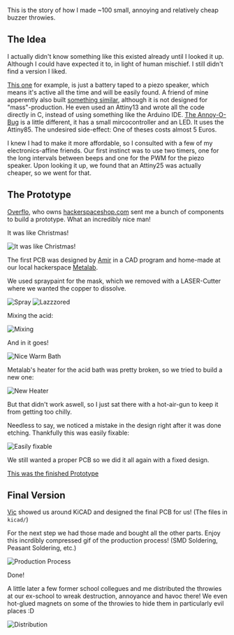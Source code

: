 
This is the story of how I made ~100 small, annoying and relatively cheap buzzer throwies. 

## The Idea

I actually didn't know something like this existed already until I looked it up. Although I could have expected it to, in light of human mischief.
I still didn't find a version I liked.

[This one](http://www.instructables.com/id/Buzzer-Throwie/) for example, is just a battery taped to a piezo speaker, which means it's active all the time and will be easily found.
A friend of mine apperently also built [something similar](https://chaosfield.at/projects/annoyotron.html), although it is not designed for "mass"-production. He even used an Attiny13 and wrote all the code directly in C, instead of using something like the Arduino IDE.
[The Annoy-O-Bug](https://www.hackster.io/AlexWulff/the-annoy-o-bug-a-chirping-light-up-throwie-37e58a) is a little different, it has a small mircocontroller and an LED. It uses the Attiny85. The undesired side-effect: One of theses costs almost 5 Euros.

I knew I had to make it more affordable, so I consulted with a few of my electronics-affine friends.
Our first instinct was to use two timers, one for the long intervals between beeps and one for the PWM for the piezo speaker.
Upon looking it up, we found that an Attiny25 was actually cheaper, so we went for that.

## The Prototype

[Overflo](https://github.com/overflo23), who owns [hackerspaceshop.com](https://hackerspaceshop.com) sent me a bunch of components to build a prototype. What an incredibly nice man!

It was like Christmas!

![It was like Christmas!](https://raw.githubusercontent.com/MeksPwnschlager/onehundredannoyingassholes/master/img/overflos_care_package.jpg)


The first PCB was designed by [Amir](https://github.com/kallaballa) in a CAD program and home-made at our local hackerspace [Metalab](http://metalab.at).

We used spraypaint for the mask, which we removed with a LASER-Cutter where we wanted the copper to dissolve.

![Spray](https://raw.githubusercontent.com/MeksPwnschlager/onehundredannoyingassholes/master/img/etching_spray.jpg)
![Lazzzored](https://raw.githubusercontent.com/MeksPwnschlager/onehundredannoyingassholes/master/img/etching_lazzzored.jpg)


Mixing the acid:

![Mixing](https://raw.githubusercontent.com/MeksPwnschlager/onehundredannoyingassholes/master/img/etching_mixing_acid.jpg)


And in it goes!

![Nice Warm Bath](https://raw.githubusercontent.com/MeksPwnschlager/onehundredannoyingassholes/master/img/etching_acid_bath.jpg)


Metalab's heater for the acid bath was pretty broken, so we tried to build a new one:

![New Heater](https://raw.githubusercontent.com/MeksPwnschlager/onehundredannoyingassholes/master/img/etching_new_heater.jpg)


But that didn't work aswell, so I just sat there with a hot-air-gun to keep it from getting too chilly.

Needless to say, we noticed a mistake in the design right after it was done etching.
Thankfully this was easily fixable:

![Easily fixable](https://raw.githubusercontent.com/MeksPwnschlager/onehundredannoyingassholes/master/img/etching_fixed_prototype.jpg)

We still wanted a proper PCB so we did it all again with a fixed design.

[This was the finished Prototype](https://www.youtube.com/watch?v=84bH-g-eUzU)


## Final Version 

[Vic](https://metalab.at/wiki/Benutzer:Vic) showed us around KiCAD and designed the final PCB for us! (The files in `kicad/`)

For the next step we had those made and bought all the other parts. Enjoy this incrdibly compressed gif of the production process! (SMD Soldering, Peasant Soldering, etc.)

![Production Process](https://raw.githubusercontent.com/MeksPwnschlager/onehundredannoyingassholes/master/img/make.gif)

Done!

A little later a few former school collegues and me distributed the throwies at our ex-school to wreak destruction, annoyance and havoc there! We even hot-glued magnets on some of the throwies to hide them in particularly evil places :D

![Distribution](https://raw.githubusercontent.com/MeksPwnschlager/onehundredannoyingassholes/master/img/dist.gif)
